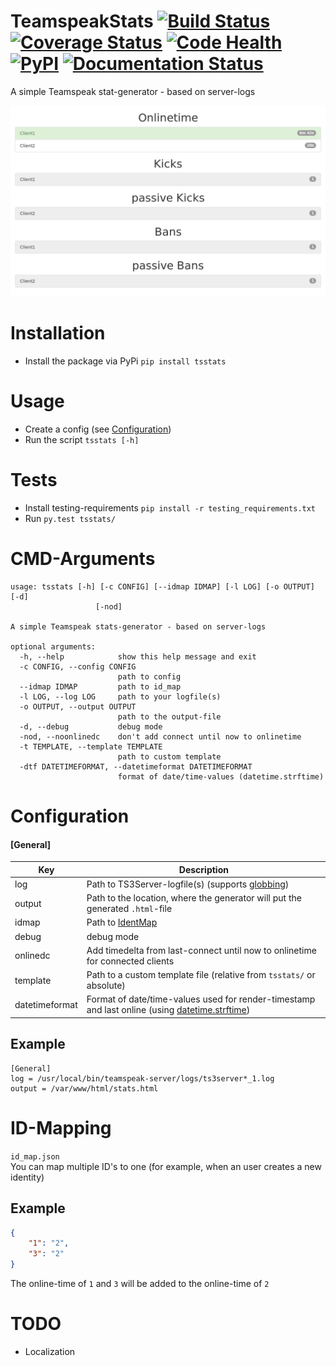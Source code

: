 # TeamspeakStats [![Build Status](https://travis-ci.org/Thor77/TeamspeakStats.svg?branch=master)](https://travis-ci.org/Thor77/TeamspeakStats) [![Coverage Status](https://coveralls.io/repos/Thor77/TeamspeakStats/badge.svg?branch=master&service=github)](https://coveralls.io/github/Thor77/TeamspeakStats?branch=master) [![Code Health](https://landscape.io/github/Thor77/TeamspeakStats/master/landscape.svg?style=flat)](https://landscape.io/github/Thor77/TeamspeakStats/master) [![PyPI](https://img.shields.io/pypi/v/tsstats.svg)](https://pypi.python.org/pypi/tsstats) [![Documentation Status](https://readthedocs.org/projects/teamspeakstats/badge/?version=latest)](http://teamspeakstats.readthedocs.io/en/latest/?badge=latest)
A simple Teamspeak stat-generator - based on server-logs

![screenshot](screenshot.png)

# Installation
- Install the package via PyPi `pip install tsstats`

# Usage
- Create a config (see [Configuration](https://github.com/Thor77/TeamspeakStats#configuration))
- Run the script `tsstats [-h]`

# Tests
- Install testing-requirements `pip install -r testing_requirements.txt`
- Run `py.test tsstats/`

# CMD-Arguments
```
usage: tsstats [-h] [-c CONFIG] [--idmap IDMAP] [-l LOG] [-o OUTPUT] [-d]
                   [-nod]

A simple Teamspeak stats-generator - based on server-logs

optional arguments:
  -h, --help            show this help message and exit
  -c CONFIG, --config CONFIG
                        path to config
  --idmap IDMAP         path to id_map
  -l LOG, --log LOG     path to your logfile(s)
  -o OUTPUT, --output OUTPUT
                        path to the output-file
  -d, --debug           debug mode
  -nod, --noonlinedc    don't add connect until now to onlinetime
  -t TEMPLATE, --template TEMPLATE
                        path to custom template
  -dtf DATETIMEFORMAT, --datetimeformat DATETIMEFORMAT
                        format of date/time-values (datetime.strftime)
```

# Configuration

#### [General]
| Key | Description |
|-----|-------------|
| log | Path to TS3Server-logfile(s) (supports [globbing](https://docs.python.org/3/library/glob.html)) |
| output | Path to the location, where the generator will put the generated `.html`-file |
| idmap | Path to [IdentMap](http://teamspeakstats.readthedocs.io/en/latest/identmap.html) |
| debug | debug mode |
| onlinedc | Add timedelta from last-connect until now to onlinetime for connected clients |
| template | Path to a custom template file (relative from `tsstats/` or absolute) |
| datetimeformat | Format of date/time-values used for render-timestamp and last online (using [datetime.strftime](https://docs.python.org/3/library/datetime.html#strftime-strptime-behavior)) |


## Example
```
[General]
log = /usr/local/bin/teamspeak-server/logs/ts3server*_1.log
output = /var/www/html/stats.html
```

# ID-Mapping
`id_map.json`  
You can map multiple ID's to one (for example, when an user creates a new identity)
## Example
```json
{
	"1": "2",
	"3": "2"
}
```
The online-time of `1` and `3` will be added to the online-time of `2`

# TODO
- Localization
